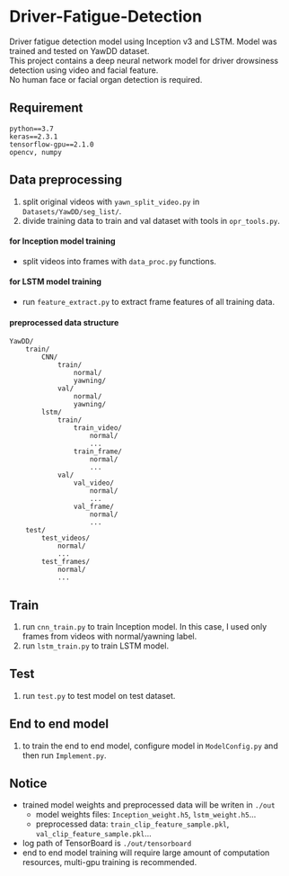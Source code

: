 # Driver-Fatigue-Detection

Driver fatigue detection model using Inception v3 and LSTM. Model was trained and tested on YawDD dataset.  
This project contains a deep neural network model for driver drowsiness detection using video and facial feature.  
No human face or facial organ detection is required.

## Requirement
    python==3.7
    keras==2.3.1
    tensorflow-gpu==2.1.0
    opencv, numpy

## Data preprocessing
1. split original videos with `yawn_split_video.py` in `Datasets/YawDD/seg_list/`.
2. divide training data to train and val dataset with tools in `opr_tools.py`.
#### for Inception model training
* split videos into frames with `data_proc.py` functions.
#### for LSTM model training
* run `feature_extract.py` to extract frame features of all training data.
#### preprocessed data structure
    YawDD/
        train/
            CNN/
                train/
                    normal/
                    yawning/
                val/
                    normal/
                    yawning/
            lstm/
                train/
                    train_video/
                        normal/
                        ...
                    train_frame/
                        normal/
                        ...
                val/
                    val_video/
                        normal/
                        ...
                    val_frame/
                        normal/
                        ...
        test/
            test_videos/
                normal/
                ...
            test_frames/
                normal/
                ...
        

## Train
1. run `cnn_train.py` to train Inception model. In this case, I used only frames from videos with normal/yawning label.
2. run `lstm_train.py` to train LSTM model.

## Test
1. run `test.py` to test model on test dataset.

## End to end model
1. to train the end to end model, configure model in `ModelConfig.py` and then run `Implement.py`.

## Notice
* trained model weights and preprocessed data will be writen in `./out`   
    - model weights files: `Inception_weight.h5`, `lstm_weight.h5`...    
    - preprocessed data: `train_clip_feature_sample.pkl`, `val_clip_feature_sample.pkl`...
* log path of TensorBoard is `./out/tensorboard`
* end to end model training will require large amount of computation resources, multi-gpu training is recommended.

